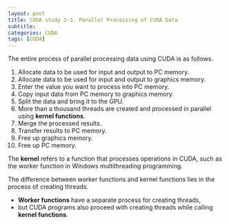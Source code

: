 ```yaml
---
layout: post
title: CUDA study 2-3. Parallel Processing of CUDA Data
subtitle: 
categories: CUDA
tags: [CUDA]
---
```


The entire process of parallel processing data using CUDA is as follows.

1. Allocate data to be used for input and output to PC memory.
2. Allocate data to be used for input and output to graphics memory.
3. Enter the value you want to process into PC memory.
4. Copy input data from PC memory to graphics memory.
5. Split the data and bring it to the GPU.
6. More than a thousand threads are created and processed in parallel using **kernel functions**.
7. Merge the processed results.
8. Transfer results to PC memory.
9. Free up graphics memory.
10. Free up PC memory.

The **kernel** refers to a function that processes operations in CUDA, such as the worker function in Windows multithreading programming.

The difference between worker functions and kernel functions lies in the process of creating threads. 

- **Worker functions** have a separate process for creating threads, 
- but CUDA programs also proceed with creating threads while calling **kernel functions**.